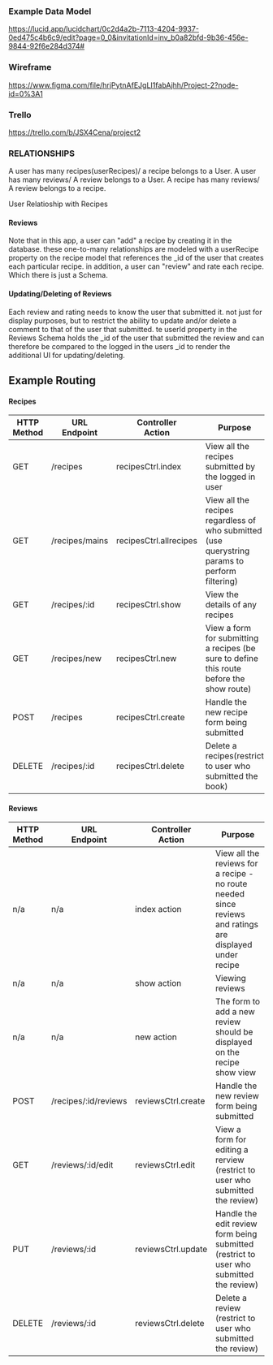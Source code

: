 




### Example Data Model

https://lucid.app/lucidchart/0c2d4a2b-7113-4204-9937-0ed475c4b6c9/edit?page=0_0&invitationId=inv_b0a82bfd-9b36-456e-9844-92f6e284d374#


### Wireframe

https://www.figma.com/file/hrjPytnAfEJgLI1fabAjhh/Project-2?node-id=0%3A1

### Trello
 
https://trello.com/b/JSX4Cena/project2

### RELATIONSHIPS
A user has many recipes(userRecipes)/ a recipe belongs to a User.
A user has many reviews/  A review belongs to a User.
A recipe has many reviews/ A review belongs to a recipe.

User Relatioship with Recipes

#### Reviews

Note that in this app, a user can "add" a recipe by creating it in the database. these one-to-many relationships are modeled with a userRecipe property on the recipe model that references the  _id of the user that creates each particular recipe.
in addition, a user can "review" and rate each recipe. Which there is just a Schema.

#### Updating/Deleting of Reviews

Each review and rating needs to know the user that submitted it. not just for display purposes, but to restrict the ability to update and/or delete a comment to that of the user that submitted. te userId property in the Reviews Schema holds the _id of the user that submitted the  review and can therefore be compared to the logged in the users  _id to render the additional UI for updating/deleting.


## Example Routing

#### Recipes

|HTTP<br>Method|URL<br>Endpoint|Controller<br>Action|Purpose|
|---|---|---|---|
| GET | /recipes | recipesCtrl.index | View all the recipes submitted by the logged in user|
| GET | /recipes/mains | recipesCtrl.allrecipes | View all the recipes regardless of who submitted (use querystring params to perform filtering) |
| GET | /recipes/:id | recipesCtrl.show | View the details of any recipes |
| GET | /recipes/new | recipesCtrl.new | View a form for submitting a recipes (be sure to define this route before the show route)|
| POST | /recipes | recipesCtrl.create | Handle the new recipe form being submitted |
| DELETE | /recipes/:id| recipesCtrl.delete | Delete a recipes(restrict to user who submitted the book) |

#### Reviews

|HTTP<br>Method|URL<br>Endpoint|Controller<br>Action|Purpose|
|---|---|---|---|
| n/a | n/a | index action | View all the reviews for a recipe - no route needed since reviews and ratings are  displayed under recipe |
| n/a | n/a | show action | Viewing reviews |
| n/a | n/a | new action | The form to add a new review should be displayed on the recipe show view |
| POST | /recipes/:id/reviews | reviewsCtrl.create | Handle the new review form being submitted |
| GET | /reviews/:id/edit | reviewsCtrl.edit | View a form for editing a rerview (restrict to user who submitted the review) |
| PUT | /reviews/:id| reviewsCtrl.update | Handle the edit review form being submitted (restrict to user who submitted the review) |
| DELETE | /reviews/:id| reviewsCtrl.delete | Delete a review (restrict to user who submitted the review) |
